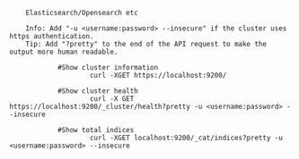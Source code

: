         Elasticsearch/Opensearch etc
        
        Info: Add "-u <username:password> --insecure" if the cluster uses https authentication.
        Tip: Add "?pretty" to the end of the API request to make the output more human readable.
        
                #Show cluster information
                        curl -XGET https://localhost:9200/
                        
                #Show cluster health
                        curl -X GET https://localhost:9200/_cluster/health?pretty -u <username:password> --insecure
                        
                #Show total indices
                        curl -XGET localhost:9200/_cat/indices?pretty -u <username:password> --insecure
